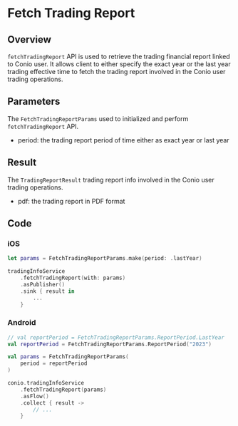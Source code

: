 # Fetch Trading Report

## Overview

`fetchTradingReport` API is used to retrieve the trading financial report linked to Conio user. It allows client to either specify the exact year or the last year trading effective time to fetch the trading report involved in the Conio user trading operations.

## Parameters

The `FetchTradingReportParams` used to initialized and perform `fetchTradingReport` API.

- period: the trading report period of time either as exact year or last year

## Result

The `TradingReportResult` trading report info involved in the Conio user trading operations.

- pdf: the trading report in PDF format

## Code

### iOS
```swift
let params = FetchTradingReportParams.make(period: .lastYear)

tradingInfoService
	.fetchTradingReport(with: params)
	.asPublisher()
	.sink { result in 
		...
	}
```

### Android
```kotlin
// val reportPeriod = FetchTradingReportParams.ReportPeriod.LastYear
val reportPeriod = FetchTradingReportParams.ReportPeriod("2023")

val params = FetchTradingReportParams(
	period = reportPeriod
)

conio.tradingInfoService
	.fetchTradingReport(params)
	.asFlow()
	.collect { result ->
		// ...
	}
```